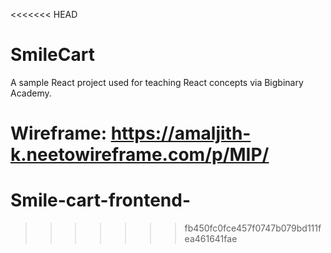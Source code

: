 <<<<<<< HEAD
# SmileCart

A sample React project used for teaching React concepts via Bigbinary Academy.

Wireframe: https://amaljith-k.neetowireframe.com/p/MIP/
=======
# Smile-cart-frontend-
>>>>>>> fb450fc0fce457f0747b079bd111fea461641fae
